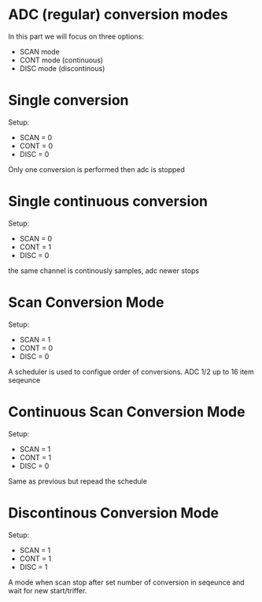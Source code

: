 # ADC (regular) conversion modes

In this part we will focus on three options:
* SCAN mode
* CONT mode (continuous)
* DISC mode (discontinous)

# Single conversion

Setup:
* SCAN = 0 
* CONT = 0
* DISC = 0

Only one conversion is performed then adc is stopped

# Single continuous conversion

Setup:
* SCAN = 0 
* CONT = 1
* DISC = 0

the same channel is continously samples, adc newer stops



# Scan Conversion Mode

Setup:
* SCAN = 1
* CONT = 0
* DISC = 0

A scheduler is used to configue order of conversions. 
ADC 1/2 up to 16 item seqeunce



# Continuous Scan Conversion Mode

Setup:
* SCAN = 1 
* CONT = 1
* DISC = 0

Same as previous but repead the schedule


# Discontinous Conversion Mode

Setup:
* SCAN = 1 
* CONT = 1
* DISC = 1

A mode when scan stop after set number of conversion in seqeunce and wait for new start/triffer. 


